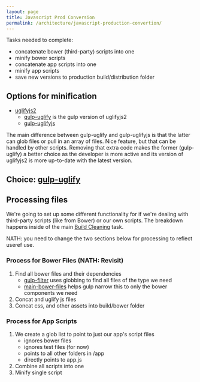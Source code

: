 ```yaml
---
layout: page
title: Javascript Prod Conversion
permalink: /architecture/javascript-production-convertion/
---
```


Tasks needed to complete:
* concatenate bower (third-party) scripts into one
* minify bower scripts
* concatenate app scripts into one
* minify app scripts
* save new versions to production build/distribution folder

## Options for minification
* [uglifyjs2](https://github.com/mishoo/UglifyJS2)
    * [gulp-uglify](https://github.com/terinjokes/gulp-uglify) is the gulp version of uglifyjs2
    * [gulp-uglifyjs](https://github.com/craigjennings11/gulp-uglifyjs)

The main difference between gulp-uglify and gulp-uglifyjs is that the latter can glob files or pull in an array of files. Nice feature, but that can be handled by other scripts. Removing that extra code makes the former (gulp-uglify) a better choice as the developer is more active and its version of uglifyjs2 is more up-to-date with the latest version.

## Choice: [gulp-uglify](https://github.com/terinjokes/gulp-uglify)

## Processing files

We're going to set up some different functionality for if we're dealing with third-party scripts (like from Bower) or our own scripts. The breakdown happens inside of the main [Build Cleaning](#build-cleaning) task.

NATH: you need to change the two sections below for processing to reflect useref use.

### Process for Bower Files (NATH: Revisit)

1. Find all bower files and their dependencies
    * [gulp-filter](https://github.com/sindresorhus/gulp-filter) uses globbing to find all files of the type we need
    * [main-bower-files](https://github.com/ck86/main-bower-files) helps gulp narrow this to only the bower components we need
2. Concat and uglify js files
3. Concat css, and other assets into build/bower folder

### Process for App Scripts
1. We create a glob list to point to just our app's script files
    * ignores bower files
    * ignores test files (for now)
    * points to all other folders in /app
    * directly points to app.js
2. Combine all scripts into one
3. Minify single script

